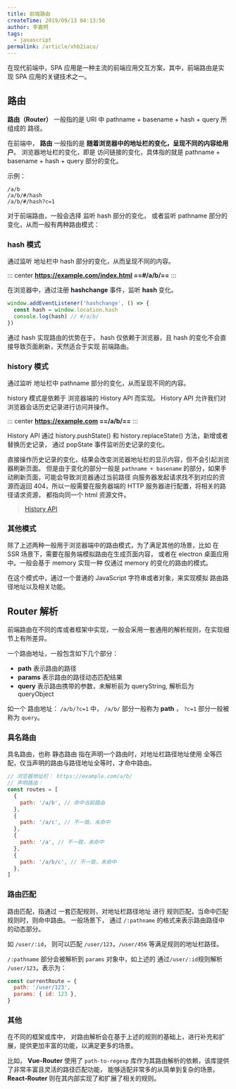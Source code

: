 ```yaml
---
title: 前端路由
createTime: 2019/09/13 04:13:56
author: 李嘉明
tags:
  - javascript
permalink: /article/xhb2iacu/
---
```


在现代前端中，SPA 应用是一种主流的前端应用交互方案，其中，前端路由是实现 SPA 应用的关键技术之一。

<!-- more -->

## 路由

**路由（Router）** 一般指的是 URI 中 pathname + basename + hash + query 所组成的 路径。

在前端中， **路由** 一般指的是 **随着浏览器中的地址栏的变化，呈现不同的内容给用户**。
浏览器地址栏的变化，即是 访问链接的变化，具体指的就是 pathname + basename + hash + query 部分的变化。

示例：

```
/a/b
/a/b/#/hash
/a/b/#/hash?c=1
```

对于前端路由，一般会选择 监听 hash 部分的变化， 或者监听 pathname 部分的变化，从而一般有两种路由模式：

### hash 模式

通过监听 地址栏中 hash 部分的变化，从而呈现不同的内容。

::: center
**<https://example.com/index.html> ==#/a/b/==**
:::

在浏览器中，通过注册 **hashchange** 事件，监听 **hash** 变化。

```js
window.addEventListener('hashchange', () => {
  const hash = window.location.hash
  console.log(hash) // #/a/b/
})
```

通过 hash 实现路由的优势在于， hash 仅依赖于浏览器，且 hash 的变化不会直接导致页面刷新，天然适合于实现 前端路由。

### history 模式

通过监听 地址栏中 pathname 部分的变化，从而呈现不同的内容。

history 模式是依赖于 浏览器端的 History API 而实现。
History API 允许我们对浏览器会话历史记录进行访问并操作。

::: center
**<https://example.com> ==/a/b/==**
:::

History API 通过 history.pushState() 和 history.replaceState() 方法，新增或者替换历史记录，
通过 popState 事件监听历史记录的变化。

直接操作历史记录的变化，结果会改变浏览器地址栏的显示内容，但不会引起浏览器刷新页面。
但是由于变化的部分一般是 `pathname + basename` 的部分，如果手动刷新页面，可能会导致浏览器通过当前路径
向服务器发起请求找不到对应的资源而返回 404，所以一般需要在服务器端的 HTTP 服务器进行配置，将相关的路径请求资源，
都指向同一个 html 资源文件。

> [History API](https://developer.mozilla.org/zh-CN/docs/Web/API/History_API)

### 其他模式

除了上述两种一般用于浏览器端中的路由模式，为了满足其他的场景，比如 在 SSR 场景下，需要在服务端模拟路由在生成页面内容，
或者在 electron 桌面应用中。一般会基于 memory 实现一种 仅通过 memory 的变化的路由的模式。

在这个模式中，通过一个普通的 JavaScript 字符串或者对象，来实现模拟 路由路径地址以及相关功能。

## Router 解析

前端路由在不同的库或者框架中实现，一般会采用一套通用的解析规则，在实现细节上有所差异。

一个路由地址，一般包含如下几个部分：

- **path** 表示路由的路径
- **params** 表示路由的路径动态匹配结果
- **query** 表示路由携带的参数，未解析前为 queryString, 解析后为 queryObject

如一个 路由地址： `/a/b/?c=1` 中， `/a/b/` 部分一般称为 **path** ， `?c=1` 部分一般被称为 `query`。

### 具名路由

具名路由，也称 静态路由 指在声明一个路由时，对地址栏路径地址使用 全等匹配，仅当声明的路由与路径地址全等时，才命中路由。

```js
// 浏览器地址栏： https://example.com/a/b/
// 声明路由：
const routes = [
  {
    path: '/a/b', // 命中当前路由
  },
  {
    path: '/a/c', // 不一致，未命中
  },
  {
    path: '/a', // 不一致，未命中
  },
  {
    path: '/a/b/c', // 不一致，未命中
  },
]
```

### 路由匹配

路由匹配，指通过 一套匹配规则，对地址栏路径地址 进行 规则匹配，当命中匹配规则时，则命中路由。
一般场景下， 通过 `/:pathname` 的格式来表示路由路径中的动态部分。

如 `/user/:id`， 则可以匹配 `/user/123`，`/user/456` 等满足规则的地址栏路径。

`/:pathname` 部分会被解析到 `params` 对象中，如上述的 通过`/user/:id`规则解析 `/user/123`，表示为：

```js
const currentRoute = {
  path: '/user/123',
  params: { id: 123 },
}
```

### 其他

在不同的框架或库中， 对路由解析会在基于上述的规则的基础上，进行补充和扩展，提供更加丰富的功能，以满足更多的场景。

比如， **Vue-Router** 使用了 `path-to-regexp` 库作为其路由解析的依赖，该库提供了非常丰富且灵活的路径匹配功能，
能够适配非常多的从简单到复杂的场景。**React-Router** 则在其内部实现了和扩展了相关的规则。
